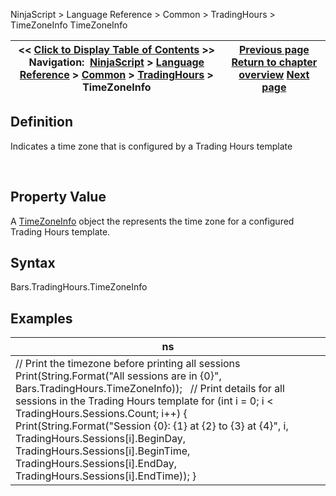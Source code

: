 ﻿
NinjaScript > Language Reference > Common > TradingHours > TimeZoneInfo
TimeZoneInfo

| << [Click to Display Table of Contents](timezoneinfo.md) >> **Navigation:**     [NinjaScript](ninjascript.md) > [Language Reference](language_reference_wip.md) > [Common](common.md) > [TradingHours](tradinghours.md) > TimeZoneInfo | [Previous page](tradinghours_sessions.md) [Return to chapter overview](tradinghours.md) [Next page](clone.md) |
| --- | --- |

## Definition
Indicates a time zone that is configured by a Trading Hours template  

 
## Property Value
A [TimeZoneInfo](https://msdn.microsoft.com/en-us/library/system.timezoneinfo(v=vs.110).aspx) object the represents the time zone for a configured Trading Hours template.
 
## Syntax
Bars.TradingHours.TimeZoneInfo
 
## Examples
| ns |
| --- |
| // Print the timezone before printing all sessions Print(String.Format("All sessions are in {0}", Bars.TradingHours.TimeZoneInfo));   // Print details for all sessions in the Trading Hours template for (int i = 0; i < TradingHours.Sessions.Count; i++) {    Print(String.Format("Session {0}: {1} at {2} to {3} at {4}", i, TradingHours.Sessions[i].BeginDay, TradingHours.Sessions[i].BeginTime,      TradingHours.Sessions[i].EndDay, TradingHours.Sessions[i].EndTime)); } |


